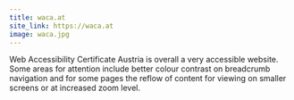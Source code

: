 ```yaml
---
title: waca.at
site_link: https://waca.at
image: waca.jpg
---
```


Web Accessibility Certificate Austria is overall a very accessible website. Some areas for attention include better colour contrast on breadcrumb navigation and for some pages the reflow of content for viewing on smaller screens or at increased zoom level.
